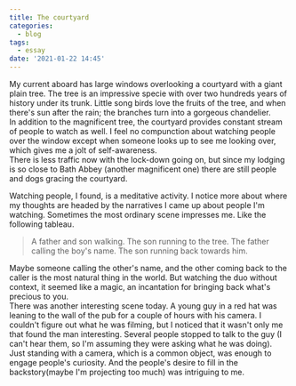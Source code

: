 ```yaml
---
title: The courtyard
categories:
  - blog
tags:
  - essay
date: '2021-01-22 14:45'
---
```


My current aboard has large windows overlooking a courtyard with a giant plain tree. The tree is an impressive specie with over two hundreds years of history under its trunk. Little song birds love the fruits of the tree, and when there's sun after the rain; the branches turn into a gorgeous chandelier.  
In addition to the magnificent tree, the courtyard provides constant stream of people to watch as well. I feel no compunction about watching people over the window except when someone looks up to see me looking over, which gives me a jolt of self-awareness.  
There is less traffic now with the lock-down going on, but since my lodging is so close to Bath Abbey (another magnificent one) there are still people and dogs gracing the courtyard.

Watching people, I found, is a meditative activity. I notice more about where my thoughts are headed by the narratives I came up about people I'm watching. Sometimes the most ordinary scene impresses me. Like the following tableau.
> A father and son walking. The son running to the tree. The father calling the boy's name. The son running back towards him.

Maybe someone calling the other's name, and the other coming back to the caller is the most natural thing in the world. But watching the duo without context, it seemed like a magic, an incantation for bringing back what's precious to you.  
There was another interesting scene today. A young guy in a red hat was leaning to the wall of the pub for a couple of hours with his camera. I couldn't figure out what he was filming, but I noticed that it wasn't only me that found the man interesting.  Several people stopped to talk to the guy (I can't hear them, so I'm assuming they were asking what he was doing). Just standing with a camera, which is a common object, was enough to engage people's curiosity. And the people's desire to fill in the backstory(maybe I'm projecting too much) was intriguing to me.
